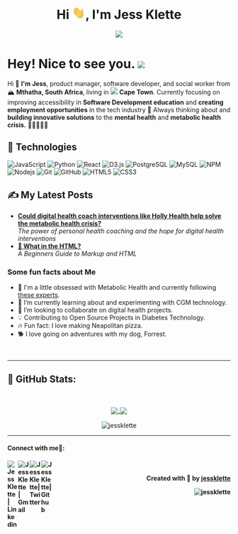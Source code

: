 <h1 align="center">Hi <img src="https://raw.githubusercontent.com/ABSphreak/ABSphreak/master/gifs/Hi.gif" width="30px">, I'm Jess Klette</h1>
<p align="center">
  <a href="https://github.com/jessklette/readme-typing-svg"><img src="https://readme-typing-svg.herokuapp.com?lines=Product+Manager;Front+End+Developer;Social+Worker&center=true&width=500&height=50"></a>
</p>

<h1>Hey! Nice to see you.  <img src="https://emojis.slackmojis.com/emojis/images/1531849430/4246/blob-sunglasses.gif?1531849430" width="30"/></h1>
<p>Hi 👋 <b>I'm Jess</b>, product manager, software developer, and social worker from 🏔️ <b>Mthatha, South Africa</b>, living in <img src="https://cdn-icons-png.flaticon.com/512/3909/3909408.png" width="13"/> <b>Cape Town</b>. Currently focusing on improving accessibility in <b>Software Development education</b> and <b>creating employment opportunities</b> in the tech industry 🚀 Always thinking about and <b>building innovative solutions</b> to the <b>mental health</b> and <b>metabolic health crisis.</b> 🧠🥗🏋🏼‍♀️</p>

## 👾 Technologies

![JavaScript](https://img.shields.io/badge/-JavaScript-black?style=flat-circle&logo=javascript)
![Python](https://img.shields.io/badge/-Python-black?style=flat-circle&logo=Python)
![React](https://img.shields.io/badge/-React-black?style=flat-circle&logo=react)
![D3.js](https://img.shields.io/badge/-D3.js-black?style=flat-circle&logo=d3.js)
![PostgreSQL](https://img.shields.io/badge/-PostgreSQL-black?style=flat-circle&logo=postgresql)
![MySQL](https://img.shields.io/badge/-MySQL-black?style=flat-circle&logo=mysql)
![NPM](https://img.shields.io/badge/-NPM-black?style=flat-circle&logo=npm)
![Nodejs](https://img.shields.io/badge/-Nodejs-black?style=flat-circle&logo=Node.js)
![Git](https://img.shields.io/badge/-Git-black?style=flat-circle&logo=git)
![GitHub](https://img.shields.io/badge/-GitHub-181717?style=flat-circle&logo=github)
![HTML5](https://img.shields.io/badge/-HTML5-black?style=flat-circle&logo=html5&logoColor=white)
![CSS3](https://img.shields.io/badge/-CSS3-black?style=flat-circle&logo=css3)


## ✍️ My Latest Posts
<ul>
  <li><a href="https://www.metabolicmonthly.com/could-digital-health-interventions-like-holly-health-help-solve-the-metabolic-crisis/"><b>Could digital health coach interventions like Holly Health help solve the metabolic health crisis?</b></a><br/><i>The power of personal health coaching and the hope for digital health interventions</i></li>
  <li><a href="https://jesscancode.hashnode.dev/what-in-the-html-a-beginners-guide-to-markup-and-html"><b>🔧 What in the HTML?</b></a><br/><i>A Beginners Guide to Markup and HTML</i></li>
</ul>

<h3>Some fun facts about Me </h3>

- 🧞 I'm a little obsessed with Metabolic Health and currently following [these experts](https://www.metabolicmonthly.com/the-metabolic-health-experts/).
- 🔭 I’m currently learning about and experimenting with CGM technology.
- 👯 I’m looking to collaborate on digital health projects.
- 💡 Contributing to Open Source Projects in Diabetes Technology.
- 🔥 Fun fact: I love making Neapolitan pizza.
- 🐕 I love going on adventures with my dog, Forrest.
<br>

---
<h2>📔 GitHub Stats:</h2>
<br>
<p align="center">
  <a href="https://github.com/jessklette">
    <img align="center"  height="175px" src="https://github-readme-stats.vercel.app/api?username=jessklette&show_icons=true&hide_border=true&title_color=94b4a4&amp&icon_color=FFFFFF&amp&text_color=FFFFFF&amp&bg_color=000000&count_private=true&include_all_commits=true"/>
  </a>
  <a href="https://github.com/jessklette">
    <img align="center" height="175px"  src="https://github-readme-stats.vercel.app/api/top-langs/?username=jessklette&text_color=FFFFFF&bg_color=000000&title_color=94b4a4&langs_count=15&layout=compact&hide_border=true" />
  </a>
</p>
  <p align="center"><img align="center" src="https://github-readme-streak-stats.herokuapp.com/?user=jessklette&text_color=FFFFFF&bg_color=000000&title_color=94b4a4&langs_count=15&layout=compact&hide_border=true" alt="jessklette" /></p>

---

<h4> Connect with me🤝: <h4>
  </hr>
  <a href="https://www.linkedin.com/in/jessklette/">
   <img align="left" alt=" Jess Klette | Linkedin" width="24px" src="https://www.vectorlogo.zone/logos/linkedin/linkedin-icon.svg" />
  </a>
  <a href="mailto:hin@jesscancode.com">
    <img align="left" alt="Jess Klette | Gmail" width="26px" src="https://www.vectorlogo.zone/logos/gmail/gmail-icon.svg" />
  </a>
  <a href="https://twitter.com/jesscancode">
    <img align="left" alt="Jess Klette| Twitter" width="26px" src="https://www.vectorlogo.zone/logos/twitter/twitter-official.svg" />
  </a>
   <a href="https://github.com/jessklette">
    <img align="left" alt="Jess Klette| Github" width="26px" src="https://www.vectorlogo.zone/logos/github/github-tile.svg" />
  </a>
  <br>
  
<p align="right" > Created with 🖤 by <a href="https://github.com/jessklette">jessklette</a></p>
<p align="right" > <img src="https://komarev.com/ghpvc/?username=jessklette&label=Profile%20views&color=0e75b6&style=flat" alt="jessklette" /> </p>

